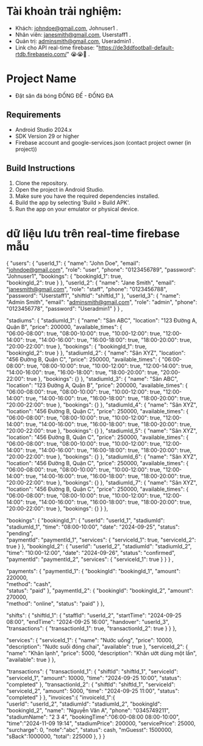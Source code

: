 # Tài khoản trải nghiệm:
- Khách: johndoe@gmail.com, Johnuser1 .
- Nhân viên: janesmith@gmail.com, Userstaff1 .
- Quản trị: adminsmith@gmail.com, Useradmin1 .
- Link cho API real-time firebase: "https://de3ddfootball-default-rtdb.firebaseio.com/" 😭😭🤡 .

# Project Name
- Đặt sân đá bóng ĐỐNG ĐẾ - ĐỐNG ĐA
## Requirements
- Android Studio 2024.x
- SDK Version 29 or higher
- Firebase account and google-services.json (contact project owner (in project)) 

## Build Instructions
1. Clone the repository.
2. Open the project in Android Studio.
3. Make sure you have the required dependencies installed.
4. Build the app by selecting 'Build > Build APK'.
5. Run the app on your emulator or physical device.

# dữ liệu lưu trên real-time firebase mẫu
{
  "users": {
    "userId_1": {
      "name": "John Doe",
      "email": "johndoe@gmail.com",
      "role": "user", 
      "phone": "0123456789",
      "password": "Johnuser1", 
      "bookings": {
        "bookingId_1": true,  
        "bookingId_2": true
      }
    },
    "userId_2": {
      "name": "Jane Smith",
      "email": "janesmith@gmail.com",
      "role": "staff",
      "phone": "0123456788", 
      "password": "Userstaff1",
      "shiftId": "shiftId_1"
    },
    "userId_3": {
      "name": "Admin Smith",
      "email": "adminsmith@gmail.com",
      "role": "admin",
      "phone": "0123456778", 
      "password": "Useradmin1"
    }
}
,
  
  "stadiums": {
    "stadiumId_1": {
      "name": "Sân ABC",
      "location": "123 Đường A, Quận B",
      "price": 200000,
      "available_times": {  
        "06:00-08:00": true,
        "08:00-10:00": true,
        "10:00-12:00": true,
        "12:00-14:00": true,
        "14:00-16:00": true,
        "16:00-18:00": true,
        "18:00-20:00": true,
        "20:00-22:00": true
      },
      "bookings": {
        "bookingId_1": true,  
        "bookingId_2": true
      }
    },
    "stadiumId_2": {
      "name": "Sân XYZ",
      "location": "456 Đường B, Quận C",
      "price": 250000,
      "available_times": {
        "06:00-08:00": true,
        "08:00-10:00": true,
        "10:00-12:00": true,
        "12:00-14:00": true,
        "14:00-16:00": true,
        "16:00-18:00": true,
        "18:00-20:00": true,
        "20:00-22:00": true
      },
      "bookings": {}
    },
    "stadiumId_3": {
      "name": "Sân ABC",
      "location": "123 Đường A, Quận B",
      "price": 200000,
      "available_times": {  
        "06:00-08:00": true,
        "08:00-10:00": true,
        "10:00-12:00": true,
        "12:00-14:00": true,
        "14:00-16:00": true,
        "16:00-18:00": true,
        "18:00-20:00": true,
        "20:00-22:00": true
      },
      "bookings": {}
    },
    "stadiumId_4": {
      "name": "Sân XYZ",
      "location": "456 Đường B, Quận C",
      "price": 250000,
      "available_times": {
        "06:00-08:00": true,
        "08:00-10:00": true,
        "10:00-12:00": true,
        "12:00-14:00": true,
        "14:00-16:00": true,
        "16:00-18:00": true,
        "18:00-20:00": true,
        "20:00-22:00": true
      },
      "bookings": {}
    },
    "stadiumId_5": {
      "name": "Sân XYZ",
      "location": "456 Đường B, Quận C",
      "price": 250000,
      "available_times": {
        "06:00-08:00": true,
        "08:00-10:00": true,
        "10:00-12:00": true,
        "12:00-14:00": true,
        "14:00-16:00": true,
        "16:00-18:00": true,
        "18:00-20:00": true,
        "20:00-22:00": true
      },
      "bookings": {}
    },
    "stadiumId_6": {
      "name": "Sân XYZ",
      "location": "456 Đường B, Quận C",
      "price": 250000,
      "available_times": {
        "06:00-08:00": true,
        "08:00-10:00": true,
        "10:00-12:00": true,
        "12:00-14:00": true,
        "14:00-16:00": true,
        "16:00-18:00": true,
        "18:00-20:00": true,
        "20:00-22:00": true
      },
      "bookings": {}
    },
    "stadiumId_7": {
      "name": "Sân XYZ",
      "location": "456 Đường B, Quận C",
      "price": 250000,
      "available_times": {
        "06:00-08:00": true,
        "08:00-10:00": true,
        "10:00-12:00": true,
        "12:00-14:00": true,
        "14:00-16:00": true,
        "16:00-18:00": true,
        "18:00-20:00": true,
        "20:00-22:00": true
      },
      "bookings": {}
    }
  },

  "bookings": {
    "bookingId_1": {
      "userId": "userId_1",
      "stadiumId": "stadiumId_1",
      "time": "08:00-10:00",
      "date": "2024-09-25",
      "status": "pending",  
      "paymentId": "paymentId_1",
      "services": {
        "serviceId_1": true,
        "serviceId_2": true
      }
    },
    "bookingId_2": {
      "userId": "userId_2",
      "stadiumId": "stadiumId_2",
      "time": "10:00-12:00",
      "date": "2024-09-26",
      "status": "confirmed",
      "paymentId": "paymentId_2",
      "services": {
        "serviceId_1": true
      }
    }
  }
  ,

  "payments": {
    "paymentId_1": {
      "bookingId": "bookingId_1",
      "amount": 220000,  
      "method": "cash",  
      "status": "paid" 
    },
    "paymentId_2": {
      "bookingId": "bookingId_2",
      "amount": 270000,  
      "method": "online",
      "status": "paid"
    }
  },

  "shifts": {
    "shiftId_1": {
      "staffId": "userId_2",
      "startTime": "2024-09-25 08:00",
      "endTime": "2024-09-25 16:00",
      "handover": "userId_3",  
      "transactions": {
        "transactionId_1": true,
        "transactionId_2": true
      }
    }
  },

  "services": {
    "serviceId_1": {
      "name": "Nước uống",
      "price": 10000,
      "description": "Nước suối đóng chai",
      "available": true
    },
    "serviceId_2": {
      "name": "Khăn lạnh",
      "price": 5000,
      "description": "Khăn ướt dùng một lần",
      "available": true
    }
  },

  "transactions": {
    "transactionId_1": {
      "shiftId": "shiftId_1",
      "serviceId": "serviceId_1",
      "amount": 10000,
      "time": "2024-09-25 10:00",
      "status": "completed"
    },
    "transactionId_2": {
      "shiftId": "shiftId_1",
      "serviceId": "serviceId_2",
      "amount": 5000,
      "time": "2024-09-25 11:00",
      "status": "completed"
    }
  },
"invoices":{
   "invoiceId_1":{	
	"userId": "userId_2",
	"stadiumId": "stadiumId_2",
	"bookingId": "bookingId_2",
	"name": "Nguyễn Văn A",
	"phone": "0345749211",
	"stadiumName": "2 3 4",
	"bookingTime":"06:00-08:00 08:00-10:00",
	"time":"2024-11-09 19:14",
	"stadiumPrice": 200000,
	"servicePrice": 25000,
	"surcharge": 0,
	"note":"abc",
	"status": cash,
	"mGuesst": 1500000,
	"sBack":1000000,
	"total": 225000
   },
 }
}
